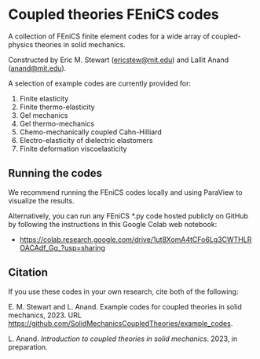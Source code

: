 # Coupled theories FEniCS codes
A collection of FEniCS finite element codes for a wide array of coupled-physics theories in solid mechanics.

Constructed by Eric M. Stewart (ericstew@mit.edu) and  Lallit Anand (anand@mit.edu).

A selection of example codes are currently provided for: 
1. Finite elasticity
2. Finite thermo-elasticity
3. Gel mechanics
4. Gel thermo-mechanics
5. Chemo-mechanically coupled Cahn-Hilliard
6. Electro-elasticity of dielectric elastomers
7. Finite deformation viscoelasticity

## Running the codes

We recommend running the FEniCS codes locally and using ParaView to visualize the results. 

Alternatively, you can run any FEniCS *.py code hosted publicly on GitHub by following the instructions in this Google Colab web notebook:
 - https://colab.research.google.com/drive/1ut8XomA4tCFo6Lg3CWTHLROACAdf_Gq_?usp=sharing

## Citation

If you use these codes in your own research, cite both of the following:

E. M. Stewart and L. Anand. Example codes for coupled theories in solid mechanics, 2023. URL https://github.com/SolidMechanicsCoupledTheories/example_codes.

L. Anand. _Introduction to coupled theories in solid mechanics_. 2023, in preparation.
